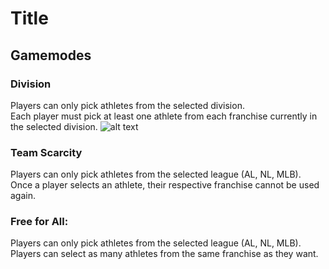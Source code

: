 # Title
## Gamemodes

### Division
Players can only pick athletes from the selected division. \
Each player must pick at least one athlete from each franchise currently in the selected division.
![alt text](https://github.com/edoug0714/baseball-draft/blob/images/division.png?raw=true)

### Team Scarcity
Players can only pick athletes from the selected league (AL, NL, MLB). \
Once a player selects an athlete, their respective franchise cannot be used again.

### Free for All:
Players can only pick athletes from the selected league (AL, NL, MLB). \
Players can select as many athletes from the same franchise as they want.


